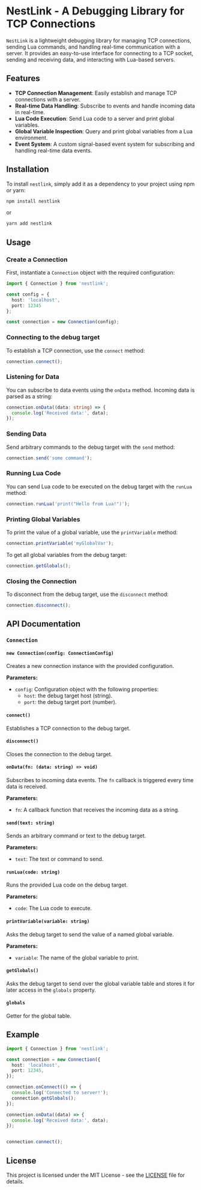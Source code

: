 # NestLink - A Debugging Library for TCP Connections

`NestLink` is a lightweight debugging library for managing TCP connections, sending Lua commands, and handling real-time communication with a server. It provides an easy-to-use interface for connecting to a TCP socket, sending and receiving data, and interacting with Lua-based servers.

## Features

- **TCP Connection Management**: Easily establish and manage TCP connections with a server.
- **Real-time Data Handling**: Subscribe to events and handle incoming data in real-time.
- **Lua Code Execution**: Send Lua code to a server and print global variables.
- **Global Variable Inspection**: Query and print global variables from a Lua environment.
- **Event System**: A custom signal-based event system for subscribing and handling real-time data events.

## Installation

To install `nestlink`, simply add it as a dependency to your project using npm or yarn:

```bash
npm install nestlink
```

or

```bash
yarn add nestlink
```

## Usage

### Create a Connection

First, instantiate a `Connection` object with the required configuration:

```typescript
import { Connection } from 'nestlink';

const config = {
  host: 'localhost',
  port: 12345
};

const connection = new Connection(config);
```

### Connecting to the debug target

To establish a TCP connection, use the `connect` method:

```typescript
connection.connect();
```

### Listening for Data

You can subscribe to data events using the `onData` method. Incoming data is parsed as a string:

```typescript
connection.onData((data: string) => {
  console.log('Received data:', data);
});
```

### Sending Data

Send arbitrary commands to the debug target with the `send` method:

```typescript
connection.send('some command');
```

### Running Lua Code

You can send Lua code to be executed on the debug target with the `runLua` method:

```typescript
connection.runLua('print("Hello from Lua!")');
```

### Printing Global Variables

To print the value of a global variable, use the `printVariable` method:

```typescript
connection.printVariable('myGlobalVar');
```

To get all global variables from the debug target:

```typescript
connection.getGlobals();
```


### Closing the Connection

To disconnect from the debug target, use the `disconnect` method:

```typescript
connection.disconnect();
```

## API Documentation

### `Connection`

#### `new Connection(config: ConnectionConfig)`

Creates a new connection instance with the provided configuration.

**Parameters:**
- `config`: Configuration object with the following properties:
  - `host`: the debug target host (string).
  - `port`: the debug target port (number).

#### `connect()`

Establishes a TCP connection to the debug target.

#### `disconnect()`

Closes the connection to the debug target.

#### `onData(fn: (data: string) => void)`

Subscribes to incoming data events. The `fn` callback is triggered every time data is received.

**Parameters:**
- `fn`: A callback function that receives the incoming data as a string.

#### `send(text: string)`

Sends an arbitrary command or text to the debug target.

**Parameters:**
- `text`: The text or command to send.

#### `runLua(code: string)`

Runs the provided Lua code on the debug target.

**Parameters:**
- `code`: The Lua code to execute.

#### `printVariable(variable: string)`

Asks the debug target to send the value of a named global variable.

**Parameters:**
- `variable`: The name of the global variable to print.

#### `getGlobals()`

Asks the debug target to send over the global variable table and stores it for later access in the `globals` property.

#### `globals`

Getter for the global table.


## Example

```typescript
import { Connection } from 'nestlink';

const connection = new Connection({
  host: 'localhost',
  port: 12345,
});

connection.onConnect(() => {
  console.log('Connected to server!');
  connection.getGlobals();
});

connection.onData((data) => {
  console.log('Received data:', data);
});


connection.connect();
```

## License

This project is licensed under the MIT License - see the [LICENSE](LICENSE) file for details.

